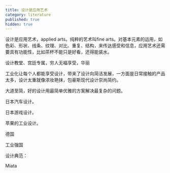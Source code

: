 ```yaml
---
title: 设计是应用艺术
category: literature
published: true
hidden: true
---
```


设计是应用艺术，applied arts。纯粹的艺术叫fine arts。对基本元素的运用，如色彩、形状、线条、纹理、对比、重复、结构，来传达感受和信息，应用艺术还需要具有功能性，比如茶杯不能只是好看，还得能装水。

设计教堂、宫廷专属，穷人无福享受，华丽

工业化让每个人都能享受设计，带来了设计向简洁发展，一方面是日常接触的产品太多，设计太重就像浓妆艳抹，包豪斯现代设计崇尚简约。

大道至简，好的设计用最简单优雅的方案解决最复杂的问题。

日本汽车设计。

日本游戏设计。

苹果的工业设计。

德国

工业强国



设计典范：





Miata

